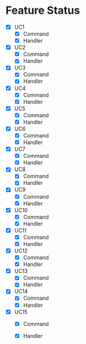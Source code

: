 ﻿# Feature Status

* [x] UC1
  * [x] Command
  * [x] Handler

* [x] UC2
    * [x] Command
    * [x] Handler

* [x] UC3
    * [x] Command
    * [x] Handler

* [x] UC4
    * [x] Command
    * [x] Handler

* [x] UC5
    * [x] Command
    * [x] Handler

* [x] UC6
    * [x] Command
    * [x] Handler

* [x] UC7
    * [x] Command
    * [x] Handler

* [x] UC8
    * [x] Command
    * [x] Handler

* [x] UC9
    * [x] Command
    * [x] Handler

* [X] UC10
    * [X] Command
    * [X] Handler

* [X] UC11
    * [X] Command
    * [X] Handler

* [X] UC12
    * [X] Command
    * [X] Handler

* [X] UC13
    * [X] Command
    * [X] Handler

* [X] UC14
    * [X] Command
    * [X] Handler
  
* [X] UC15
    * [X] Command
    * [X] Handler

